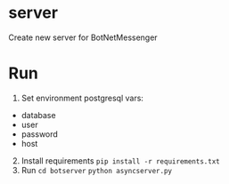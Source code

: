 # server
Create new server for BotNetMessenger

# Run
1. Set environment postgresql vars:
- database
- user
- password
- host
2. Install requirements
`pip install -r requirements.txt`
3. Run
`cd botserver`
`python asyncserver.py`
